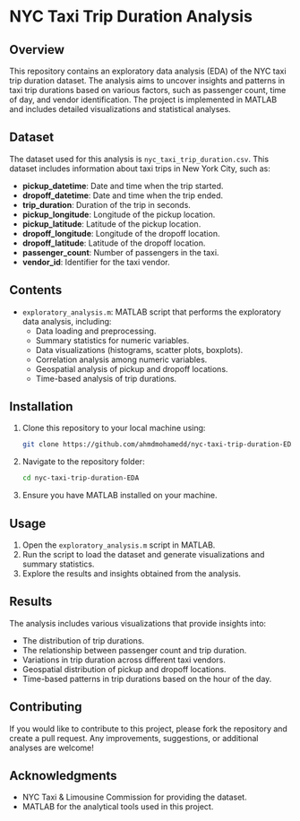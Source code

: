 # NYC Taxi Trip Duration Analysis

## Overview

This repository contains an exploratory data analysis (EDA) of the NYC taxi trip duration dataset. The analysis aims to uncover insights and patterns in taxi trip durations based on various factors, such as passenger count, time of day, and vendor identification. The project is implemented in MATLAB and includes detailed visualizations and statistical analyses.

## Dataset

The dataset used for this analysis is `nyc_taxi_trip_duration.csv`. This dataset includes information about taxi trips in New York City, such as:

- **pickup_datetime**: Date and time when the trip started.
- **dropoff_datetime**: Date and time when the trip ended.
- **trip_duration**: Duration of the trip in seconds.
- **pickup_longitude**: Longitude of the pickup location.
- **pickup_latitude**: Latitude of the pickup location.
- **dropoff_longitude**: Longitude of the dropoff location.
- **dropoff_latitude**: Latitude of the dropoff location.
- **passenger_count**: Number of passengers in the taxi.
- **vendor_id**: Identifier for the taxi vendor.

## Contents

- `exploratory_analysis.m`: MATLAB script that performs the exploratory data analysis, including:
  - Data loading and preprocessing.
  - Summary statistics for numeric variables.
  - Data visualizations (histograms, scatter plots, boxplots).
  - Correlation analysis among numeric variables.
  - Geospatial analysis of pickup and dropoff locations.
  - Time-based analysis of trip durations.

## Installation

1. Clone this repository to your local machine using:
   ```bash
   git clone https://github.com/ahmdmohamedd/nyc-taxi-trip-duration-EDA.git
   ```

2. Navigate to the repository folder:
   ```bash
   cd nyc-taxi-trip-duration-EDA
   ```

3. Ensure you have MATLAB installed on your machine.

## Usage

1. Open the `exploratory_analysis.m` script in MATLAB.
2. Run the script to load the dataset and generate visualizations and summary statistics.
3. Explore the results and insights obtained from the analysis.

## Results

The analysis includes various visualizations that provide insights into:

- The distribution of trip durations.
- The relationship between passenger count and trip duration.
- Variations in trip duration across different taxi vendors.
- Geospatial distribution of pickup and dropoff locations.
- Time-based patterns in trip durations based on the hour of the day.

## Contributing

If you would like to contribute to this project, please fork the repository and create a pull request. Any improvements, suggestions, or additional analyses are welcome!


## Acknowledgments

- NYC Taxi & Limousine Commission for providing the dataset.
- MATLAB for the analytical tools used in this project.
```
